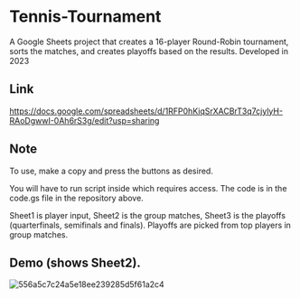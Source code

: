 # Tennis-Tournament
A Google Sheets project that creates a 16-player Round-Robin tournament, sorts the matches, and creates playoffs based on the results. Developed in 2023

## Link

https://docs.google.com/spreadsheets/d/1RFP0hKiqSrXACBrT3q7cjylyH-RAoDgwwI-0Ah6rS3g/edit?usp=sharing

## Note

To use, make a copy and press the buttons as desired.

You will have to run script inside which requires access. The code is in the code.gs file in the repository above.

Sheet1 is player input, Sheet2 is the group matches, Sheet3 is the playoffs (quarterfinals, semifinals and finals). Playoffs are picked from top players in group matches.

## Demo (shows Sheet2).

![556a5c7c24a5e18ee239285d5f61a2c4](https://github.com/user-attachments/assets/aaa3a767-50b1-4a57-be2d-45767b112d4c)

